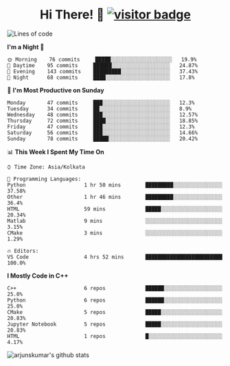<h1 align='center'> Hi There! 👋 <a href="#"><img src="https://visitor-badge.laobi.icu/badge?page_id=arjunskumar.visitor-badge" alt="visitor badge"></a></h1>


<!--START_SECTION:waka-->
![Lines of code](https://img.shields.io/badge/From%20Hello%20World%20I%27ve%20Written-3.6%20million%20lines%20of%20code-blue)

**I'm a Night 🦉** 

```text
🌞 Morning    76 commits     █████░░░░░░░░░░░░░░░░░░░░   19.9% 
🌆 Daytime    95 commits     ██████░░░░░░░░░░░░░░░░░░░   24.87% 
🌃 Evening    143 commits    █████████░░░░░░░░░░░░░░░░   37.43% 
🌙 Night      68 commits     ████░░░░░░░░░░░░░░░░░░░░░   17.8%

```
📅 **I'm Most Productive on Sunday** 

```text
Monday       47 commits     ███░░░░░░░░░░░░░░░░░░░░░░   12.3% 
Tuesday      34 commits     ██░░░░░░░░░░░░░░░░░░░░░░░   8.9% 
Wednesday    48 commits     ███░░░░░░░░░░░░░░░░░░░░░░   12.57% 
Thursday     72 commits     ████░░░░░░░░░░░░░░░░░░░░░   18.85% 
Friday       47 commits     ███░░░░░░░░░░░░░░░░░░░░░░   12.3% 
Saturday     56 commits     ███░░░░░░░░░░░░░░░░░░░░░░   14.66% 
Sunday       78 commits     █████░░░░░░░░░░░░░░░░░░░░   20.42%

```


📊 **This Week I Spent My Time On** 

```text
⌚︎ Time Zone: Asia/Kolkata

💬 Programming Languages: 
Python                   1 hr 50 mins        █████████░░░░░░░░░░░░░░░░   37.58% 
Other                    1 hr 46 mins        █████████░░░░░░░░░░░░░░░░   36.4% 
HTML                     59 mins             █████░░░░░░░░░░░░░░░░░░░░   20.34% 
Matlab                   9 mins              ░░░░░░░░░░░░░░░░░░░░░░░░░   3.15% 
CMake                    3 mins              ░░░░░░░░░░░░░░░░░░░░░░░░░   1.29%

🔥 Editors: 
VS Code                  4 hrs 52 mins       █████████████████████████   100.0%

```

**I Mostly Code in C++** 

```text
C++                      6 repos             ██████░░░░░░░░░░░░░░░░░░░   25.0% 
Python                   6 repos             ██████░░░░░░░░░░░░░░░░░░░   25.0% 
CMake                    5 repos             █████░░░░░░░░░░░░░░░░░░░░   20.83% 
Jupyter Notebook         5 repos             █████░░░░░░░░░░░░░░░░░░░░   20.83% 
HTML                     1 repos             █░░░░░░░░░░░░░░░░░░░░░░░░   4.17%

```



<!--END_SECTION:waka-->


![arjunskumar's github stats](https://github-readme-stats.vercel.app/api?username=arjunskumar&show_icons=true&hide_border=true)
